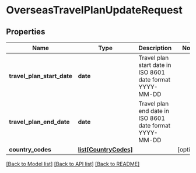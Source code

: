 # OverseasTravelPlanUpdateRequest

## Properties
Name | Type | Description | Notes
------------ | ------------- | ------------- | -------------
**travel_plan_start_date** | **date** | Travel plan start date in ISO 8601 date format YYYY-MM-DD | 
**travel_plan_end_date** | **date** | Travel plan end date in ISO 8601 date format YYYY-MM-DD | 
**country_codes** | [**list[CountryCodes]**](CountryCodes.md) |  | [optional] 

[[Back to Model list]](../README.md#documentation-for-models) [[Back to API list]](../README.md#documentation-for-api-endpoints) [[Back to README]](../README.md)


